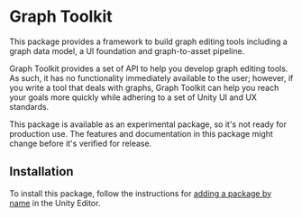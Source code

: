 # Graph Toolkit

This package provides a framework to build graph editing tools
including a graph data model, a UI foundation and graph-to-asset pipeline.

Graph Toolkit provides a set of API to help you develop
graph editing tools. As such, it has no functionality immediately
available to the user; however, if you write a tool that deals with
graphs, Graph Toolkit can help you reach your goals more
quickly while adhering to a set of Unity UI and UX standards.

This package is available as an experimental package, so it's not ready for 
production use. The features and documentation in this package might 
change before it's verified for release. 

## Installation

To install this package, follow the instructions for [adding a package by name](https://docs.unity3d.com/2021.1/Documentation/Manual/upm-ui-quick.html) in the Unity Editor. 

